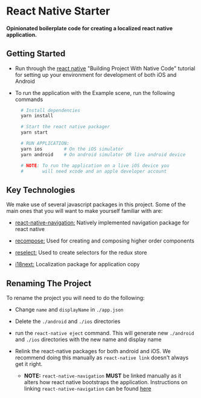 # React Native Starter
#### Opinionated boilerplate code for creating a localized react native application.


## Getting Started

- Run through the [react native](https://facebook.github.io/react-native/docs/getting-started.html) "Building Project With Native Code" tutorial for setting up your environment for development of both iOS and Android

- To run the application with the Example scene, run the following commands
  ```bash
    # Install dependencies
    yarn install

    # Start the react native packager
    yarn start

    # RUN APPLICATION:    
    yarn ios        # On the iOS simulator
    yarn android    # On android simulator OR live android device

    # NOTE: To run the application on a live iOS device you
    #       will need xcode and an apple developer account
  ```

## Key Technologies

We make use of several javascript packages in this project. Some of the main ones that you will want to make yourself familiar with are:

- [react-native-navigation:](https://wix.github.io/react-native-navigation/#/) Natively implemented navigation package for react native

- [recompose:](https://github.com/acdlite/recompose/blob/master/docs/API.md) Used for creating and composing higher order components

- [reselect:](https://github.com/reactjs/reselect) Used to create selectors for the redux store

- [i18next:](https://www.i18next.com/) Localization package for application copy


## Renaming The Project

To rename the project you will need to do the following:

- Change `name` and `displayName` in `./app.json`

- Delete the `./android` and `./ios` directories

- run the `react-native eject` command. This will generate new `./android` and `./ios` directories with the new name and display name

- Relink the react-native packages for both android and iOS. We recommend doing this manually as `react-native link` doesn't always get it right.

   - **NOTE:** `react-native-navigation` **MUST** be linked manually as it alters how react native bootstraps the application. Instructions on linking `react-native-navigation` can be found [here](https://wix.github.io/react-native-navigation/#/)
